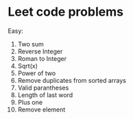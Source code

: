 # Leet code problems
Easy:
1. Two sum
2. Reverse Integer
3. Roman to Integer
4. Sqrt(x)
5. Power of two
6. Remove duplicates from sorted arrays
7. Valid parantheses
8. Length of last word
9. Plus one
10. Remove element
